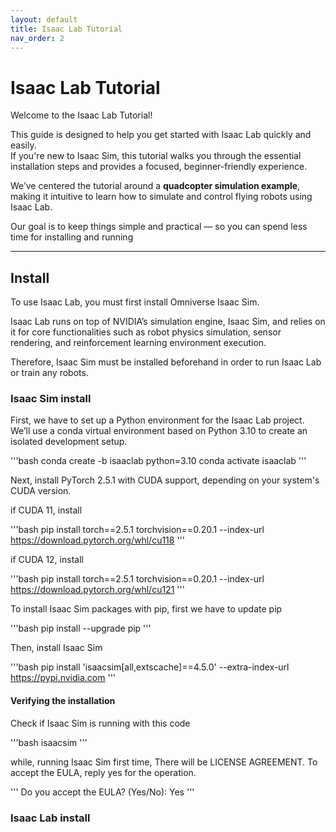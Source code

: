```yaml
---
layout: default
title: Isaac Lab Tutorial
nav_order: 2
---
```


# Isaac Lab Tutorial

Welcome to the Isaac Lab Tutorial!

This guide is designed to help you get started with Isaac Lab quickly and easily.  
If you're new to Isaac Sim, this tutorial walks you through the essential installation steps and provides a focused, beginner-friendly experience.

We’ve centered the tutorial around a **quadcopter simulation example**, making it intuitive to learn how to simulate and control flying robots using Isaac Lab.

Our goal is to keep things simple and practical — so you can spend less time for installing and running

---
## Install
To use Isaac Lab, you must first install Omniverse Isaac Sim.

Isaac Lab runs on top of NVIDIA’s simulation engine, Isaac Sim, and relies on it for core functionalities such as robot physics simulation, sensor rendering, and reinforcement learning environment execution. 

Therefore, Isaac Sim must be installed beforehand in order to run Isaac Lab or train any robots.

### Isaac Sim install

First, we have to set up a Python environment for the Isaac Lab project.
We’ll use a conda virtual environment based on Python 3.10 to create an isolated development setup.

'''bash
conda create -b isaaclab python=3.10
conda activate isaaclab
'''

Next, install PyTorch 2.5.1 with CUDA support, depending on your system's CUDA version.

if CUDA 11, install

'''bash
pip install torch==2.5.1 torchvision==0.20.1 --index-url https://download.pytorch.org/whl/cu118
'''

if CUDA 12, install 

'''bash
pip install torch==2.5.1 torchvision==0.20.1 --index-url https://download.pytorch.org/whl/cu121
'''

To install Isaac Sim packages with pip, first we have to update pip

'''bash
pip install --upgrade pip
'''

Then, install Isaac Sim

'''bash
pip install 'isaacsim[all,extscache]==4.5.0' --extra-index-url https://pypi.nvidia.com
'''

#### Verifying the installation

Check if Isaac Sim is running with this code
 
'''bash
isaacsim
'''

while, running Isaac Sim first time, There will be LICENSE AGREEMENT. To accept the EULA, reply yes for the operation.

'''
Do you accept the EULA? (Yes/No): Yes
'''

### Isaac Lab install



